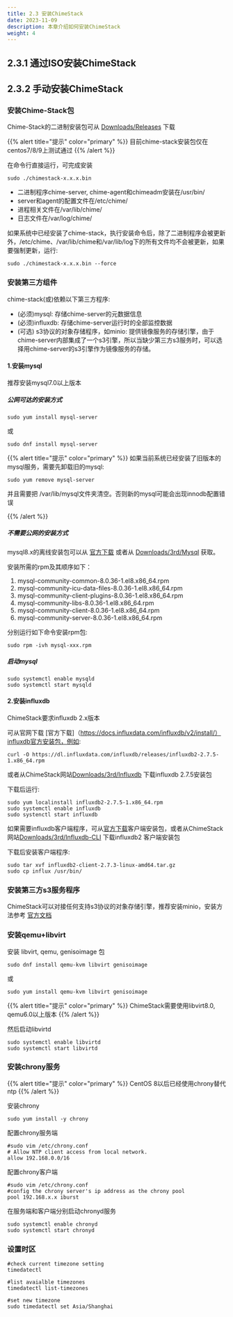 ```yaml
---
title: 2.3 安装ChimeStack
date: 2023-11-09
description: 本章介绍如何安装ChimeStack
weight: 4
---
```


## 2.3.1 通过ISO安装ChimeStack 

## 2.3.2 手动安装ChimeStack 

### 安装Chime-Stack包 

Chime-Stack的二进制安装包可从 [Downloads/Releases](https://chimestack.io/downloads/releases) 下载

{{% alert title="提示" color="primary" %}}
目前chime-stack安装包仅在centos7/8/9上测试通过
{{% /alert %}}

在命令行直接运行，可完成安装

```
sudo ./chimestack-x.x.x.bin 
```

- 二进制程序chime-server, chime-agent和chimeadm安装在/usr/bin/
- server和agent的配置文件在/etc/chime/
- 进程相关文件在/var/lib/chime/
- 日志文件在/var/log/chime/ 
  
如果系统中已经安装了chime-stack，执行安装命令后，除了二进制程序会被更新外，/etc/chime、/var/lib/chime和/var/lib/log下的所有文件均不会被更新，如果要强制更新，运行:

```
sudo ./chimestack-x.x.x.bin --force 
```

### 安装第三方组件

chime-stack(或)依赖以下第三方程序: 
- (必须)mysql: 存储chime-server的元数据信息
- (必须)influxdb: 存储chime-server运行时的全部监控数据
- (可选) s3协议的对象存储程序，如minio: 提供镜像服务的存储引擎，由于chime-server内部集成了一个s3引擎，所以当缺少第三方s3服务时，可以选择用chime-server的s3引擎作为镜像服务的存储。 

#### 1.安装mysql 

推荐安装mysql7.0以上版本

##### 公网可达的安装方式

```
sudo yum install mysql-server 
```
或
```
sudo dnf install mysql-server 
```

{{% alert title="提示" color="primary" %}}
如果当前系统已经安装了旧版本的mysql服务，需要先卸载旧的mysql: 
```
sudo yum remove mysql-server
```

并且需要把 /var/lib/mysql文件夹清空。否则新的mysql可能会出现innodb配置错误

{{% /alert %}}

##### 不需要公网的安装方式

mysql8.x的离线安装包可以从 [官方下载](https://dev.mysql.com/downloads/mysql/) 或者从 [Downloads/3rd/Mysql](https://chimestack.io/downloads/3rd/mysql) 获取。

安装所需的rpm及其顺序如下：
1. mysql-community-common-8.0.36-1.el8.x86_64.rpm
2. mysql-community-icu-data-files-8.0.36-1.el8.x86_64.rpm
3. mysql-community-client-plugins-8.0.36-1.el8.x86_64.rpm
4. mysql-community-libs-8.0.36-1.el8.x86_64.rpm
5. mysql-community-client-8.0.36-1.el8.x86_64.rpm
6. mysql-community-server-8.0.36-1.el8.x86_64.rpm

分别运行如下命令安装rpm包:

```
sudo rpm -ivh mysql-xxx.rpm 
```

##### 启动mysql

```
sudo systemctl enable mysqld 
sudo systemctl start mysqld 
```


#### 2.安装influxdb 

ChimeStack要求influxdb 2.x版本

可从官网下载 [官方下载]（https://docs.influxdata.com/influxdb/v2/install/）influxdb官方安装包，例如:

```
curl -O https://dl.influxdata.com/influxdb/releases/influxdb2-2.7.5-1.x86_64.rpm
```

或者从ChimeStack网站[Downloads/3rd/Influxdb](https://chimestack.io/downloads/3rd/influxdb) 下载influxdb 2.7.5安装包


下载后运行: 

```
sudo yum localinstall influxdb2-2.7.5-1.x86_64.rpm
sudo systemctl enable influxdb 
sudo systenctl start influxdb
```

如果需要influxdb客户端程序，可从[官方下载](https://docs.influxdata.com/influxdb/v2/tools/influx-cli/)客户端安装包，或者从ChimeStack网站[Downloads/3rd/Influxdb-CLI](https://chimestack.io/downloads/3rd/influxdb-cli) 下载influxdb2 客户端安装包

下载后安装客户端程序: 

```
sudo tar xvf influxdb2-client-2.7.3-linux-amd64.tar.gz
sudo cp influx /usr/bin/ 
```

### 安装第三方s3服务程序

ChimeStack可以对接任何支持s3协议的对象存储引擎，推荐安装minio，安装方法参考 [官方文档](https://min.io/docs/minio/linux/operations/installation.html)

### 安装qemu+libvirt

安装 libvirt, qemu, genisoimage 包

```
sudo dnf install qemu-kvm libvirt genisoimage 
```

或

```
sudo yum install qemu-kvm libvirt genisoimage 
```

{{% alert title="提示" color="primary" %}}
ChimeStack需要使用libvirt8.0, qemu6.0以上版本
{{% /alert %}}

然后启动libvirtd
```
sudo systemctl enable libvirtd
sudo systemctl start libvirtd
```

### 安装chrony服务

{{% alert title="提示" color="primary" %}}
CentOS 8以后已经使用chrony替代ntp 
{{% /alert %}}

安装chrony 

```
sudo yum install -y chrony
```

配置chrony服务端

```
#sudo vim /etc/chrony.conf 
# Allow NTP client access from local network.
allow 192.168.0.0/16

```

配置chrony客户端

```
#sudo vim /etc/chrony.conf 
#config the chrony server's ip address as the chrony pool
pool 192.168.x.x iburst
```

在服务端和客户端分别启动chronyd服务

```
sudo systemctl enable chronyd 
sudo systemctl start chronyd
```

### 设置时区

```
#check current timezone setting
timedatectl 

#list avaialble timezones 
timedatectl list-timezones 

#set new timezone 
sudo timedatectl set Asia/Shanghai
```
